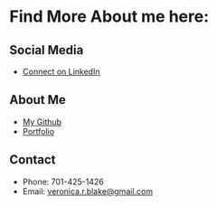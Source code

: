 # Find More About me here:

## Social Media

<!-- - [Follow Me on Twitter](https://twitter.com) -->

- [Connect on LinkedIn](https://www.linkedin.com/in/veronica-blake-noyce/)

## About Me

- [My Github](https://github.com/VeronicaBlake)
- [Portfolio](https://github.com)

## Contact

- Phone: 701-425-1426
- Email: veronica.r.blake@gmail.com
